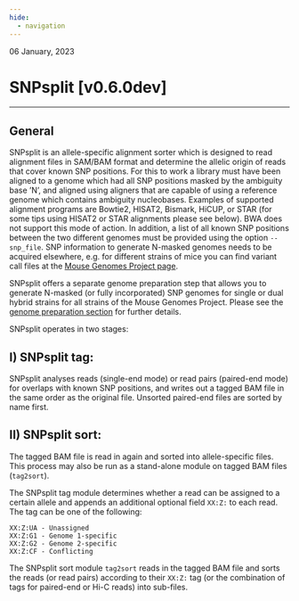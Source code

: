 ```yaml
---
hide:
  - navigation
---
```


06 January, 2023

# SNPsplit [v0.6.0dev]
______

## General

SNPsplit is an allele-specific alignment sorter which is designed to read alignment files in SAM/BAM format and determine the allelic origin of reads that cover known SNP positions. For this to work a library must have been aligned to a genome which had all SNP positions masked by the ambiguity base ’N’, and aligned using aligners that are capable of using a reference genome which contains ambiguity nucleobases. Examples of supported alignment programs are Bowtie2, HISAT2, Bismark, HiCUP, or STAR (for some tips using HISAT2 or STAR alignments please see below). BWA does not support this mode of action. In addition, a list of all known SNP positions between the two different genomes must be provided using the option `--snp_file`. SNP information to generate N-masked genomes needs to be acquired elsewhere, e.g. for different strains of mice you can find variant call files at the [Mouse Genomes Project page](https://www.mousegenomes.org/). 

SNPsplit offers a separate genome preparation step that allows you to generate N-masked (or fully incorporated) SNP genomes for single or dual hybrid strains for all strains of the Mouse Genomes Project. Please see the [genome preparation section](./genome_prep/genome_preparation.md) for further details.

SNPsplit operates in two stages:

## I) SNPsplit tag:
SNPsplit analyses reads (single-end mode) or read pairs (paired-end mode) for overlaps with known SNP positions, and writes out a tagged BAM file in the same order as the original file. Unsorted paired-end files are sorted by name first.

## II) SNPsplit sort:
The tagged BAM file is read in again and sorted into allele-specific files. This process may also be run as a stand-alone module on tagged BAM files (`tag2sort`).

The SNPsplit tag module determines whether a read can be assigned to a certain allele and appends an additional optional field `XX:Z:` to each read. The tag can be one of the following:

    XX:Z:UA - Unassigned
    XX:Z:G1 - Genome 1-specific
    XX:Z:G2 - Genome 2-specific
    XX:Z:CF - Conflicting

The SNPsplit sort module `tag2sort` reads in the tagged BAM file and sorts the reads (or read pairs) according to their `XX:Z:` tag (or the combination of tags for paired-end or Hi-C reads) into sub-files.